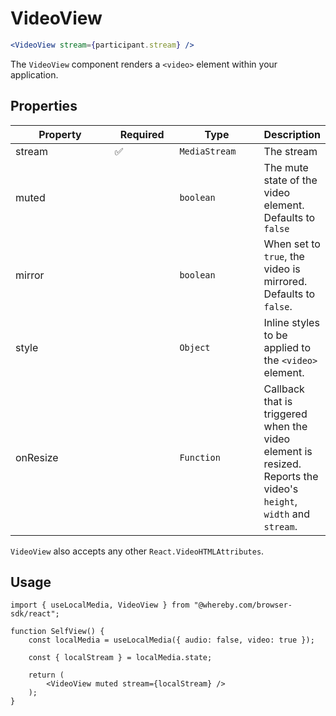 # VideoView

```jsx
<VideoView stream={participant.stream} />
```

The `VideoView` component renders a `<video>` element within your application.

## Properties

<table><thead><tr><th width="237">Property</th><th width="110">Required</th><th width="156">Type</th><th>Description</th></tr></thead><tbody><tr><td>stream</td><td><span data-gb-custom-inline data-tag="emoji" data-code="2705">✅</span></td><td><code>MediaStream</code></td><td>The stream</td></tr><tr><td>muted</td><td></td><td><code>boolean</code></td><td>The mute state of the video element. Defaults to <code>false</code></td></tr><tr><td>mirror</td><td></td><td><code>boolean</code></td><td>When set to <code>true</code>, the video is mirrored. Defaults to <code>false</code>.</td></tr><tr><td>style</td><td></td><td><code>Object</code></td><td>Inline styles to be applied to the <code>&#x3C;video></code> element.</td></tr><tr><td>onResize</td><td></td><td><code>Function</code></td><td>Callback that is triggered when the video element is resized. Reports the video's <code>height</code>, <code>width</code> and <code>stream</code>.</td></tr></tbody></table>

`VideoView` also accepts any other `React.VideoHTMLAttributes`.

## Usage

```tsx
import { useLocalMedia, VideoView } from "@whereby.com/browser-sdk/react";

function SelfView() {
    const localMedia = useLocalMedia({ audio: false, video: true });

    const { localStream } = localMedia.state;

    return (
        <VideoView muted stream={localStream} />
    );
}
```
